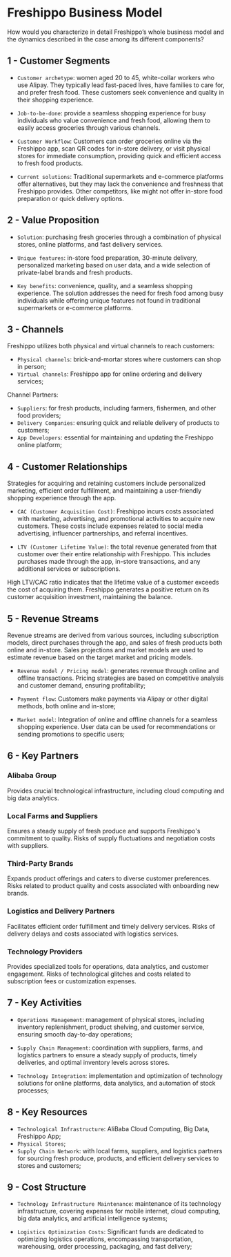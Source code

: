 # Freshippo Business Model

How would you characterize in detail Freshippo’s whole business model and the dynamics described in the case among its different components? 

## 1 - Customer Segments

- `Customer archetype`: women aged 20 to 45, white-collar workers who use Alipay. They typically lead fast-paced lives, have families to care for, and prefer fresh food. These customers seek convenience and quality in their shopping experience.

- `Job-to-be-done`: provide a seamless shopping experience for busy individuals who value convenience and fresh food, allowing them to easily access groceries through various channels.

- `Customer Workflow`: Customers can order groceries online via the Freshippo app, scan QR codes for in-store delivery, or visit physical stores for immediate consumption, providing quick and efficient access to fresh food products.

- `Current solutions`: Traditional supermarkets and e-commerce platforms offer alternatives, but they may lack the convenience and freshness that Freshippo provides. Other competitors, like  might not offer in-store food preparation or quick delivery options.

## 2 - Value Proposition

- `Solution`: purchasing fresh groceries through a combination of physical stores, online platforms, and fast delivery services.

- `Unique features`: in-store food preparation, 30-minute delivery, personalized marketing based on user data, and a wide selection of private-label brands and fresh products.

- `Key benefits`: convenience, quality, and a seamless shopping experience. The solution addresses the need for fresh food among busy individuals while offering unique features not found in traditional supermarkets or e-commerce platforms.

## 3 - Channels

Freshippo utilizes both physical and virtual channels to reach customers: 

- `Physical channels`: brick-and-mortar stores where customers can shop in person;
- `Virtual channels`: Freshippo app for online ordering and delivery services;

Channel Partners:

- `Suppliers`: for fresh products, including farmers, fishermen, and other food providers;
- `Delivery Companies`: ensuring quick and reliable delivery of products to customers;
- `App Developers`: essential for maintaining and updating the Freshippo online platform;

## 4 - Customer Relationships

Strategies for acquiring and retaining customers include personalized marketing, efficient order fulfillment, and maintaining a user-friendly shopping experience through the app. 

- `CAC (Customer Acquisition Cost)`: Freshippo incurs costs associated with marketing, advertising, and promotional activities to acquire new customers. These costs include expenses related to social media advertising, influencer partnerships, and referral incentives.

- `LTV (Customer Lifetime Value)`: the total revenue generated from that customer over their entire relationship with Freshippo. This includes purchases made through the app, in-store transactions, and any additional services or subscriptions.

High LTV/CAC ratio indicates that the lifetime value of a customer exceeds the cost of acquiring them. Freshippo generates a positive return on its customer acquisition investment, maintaining the balance.

## 5 - Revenue Streams

Revenue streams are derived from various sources, including subscription models, direct purchases through the app, and sales of fresh products both online and in-store. Sales projections and market models are used to estimate revenue based on the target market and pricing models.

- `Revenue model / Pricing model`: generates revenue through online and offline transactions. Pricing strategies are based on competitive analysis and customer demand, ensuring profitability;

- `Payment flow`: Customers make payments via Alipay or other digital methods, both online and in-store;

- `Market model`: Integration of online and offline channels for a seamless shopping experience. User data can be used for recommendations or sending promotions to specific users;

## 6 - Key Partners

### Alibaba Group

Provides crucial technological infrastructure, including cloud computing and big data analytics.

### Local Farms and Suppliers

Ensures a steady supply of fresh produce and supports Freshippo's commitment to quality. Risks of supply fluctuations and negotiation costs with suppliers.

### Third-Party Brands

Expands product offerings and caters to diverse customer preferences. Risks related to product quality and costs associated with onboarding new brands.

### Logistics and Delivery Partners

Facilitates efficient order fulfillment and timely delivery services. Risks of delivery delays and costs associated with logistics services.

### Technology Providers

Provides specialized tools for operations, data analytics, and customer engagement. Risks of technological glitches and costs related to subscription fees or customization expenses.

## 7 - Key Activities

- `Operations Management`: management of physical stores, including inventory replenishment, product shelving, and customer service, ensuring smooth day-to-day operations;

- `Supply Chain Management`: coordination with suppliers, farms, and logistics partners to ensure a steady supply of products, timely deliveries, and optimal inventory levels across stores.

- `Technology Integration`: implementation and optimization of technology solutions for online platforms, data analytics, and automation of stock processes;

## 8 - Key Resources

- `Technological Infrastructure`: AliBaba Cloud Computing, Big Data, Freshippo App;
- `Physical Stores`;
- `Supply Chain Network`: with local farms, suppliers, and logistics partners for sourcing fresh produce, products, and efficient delivery services to stores and customers;

## 9 - Cost Structure

- `Technology Infrastructure Maintenance`: maintenance of its technology infrastructure, covering expenses for mobile internet, cloud computing, big data analytics, and artificial intelligence systems;

- `Logistics Optimization Costs`: Significant funds are dedicated to optimizing logistics operations, encompassing transportation, warehousing, order processing, packaging, and fast delivery;